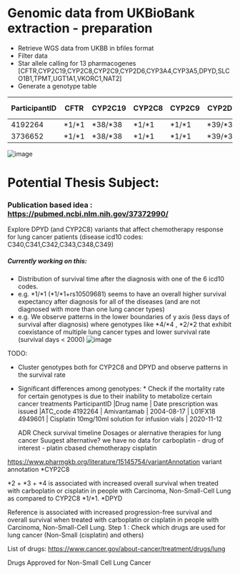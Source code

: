 # Genomic data from UKBioBank extraction - preparation

* Retrieve WGS data from UKBB in bfiles format
* Filter data
* Star allele calling for 13 pharmacogenes [CFTR,CYP2C19,CYP2C8,CYP2C9,CYP2D6,CYP3A4,CYP3A5,DPYD,SLCO1B1,TPMT,UGT1A1,VKORC1,NAT2]
* Generate a genotype table 

| ParticipantID | CFTR  | CYP2C19 | CYP2C8 | CYP2C9 | CYP2D6 | CYP3A4 | CYP3A5 | DPYD | SLCO1B1 | TPMT | UGT1A1 | VKORC1 | NAT2 | HLA-A | HLA-B
|---------------|-------|-|--------|--|---|---|---|---|---|---|---|---|--|-|--|
| 4192264       |*1/*1 | *38/*38 | *1/*1|*1/*1 | *39/*39| *1/*1| *1/*1| *1/*rs17376848| *1/*1|*1/*1|*1/*80|*H6+rs9934438/*T|*4/*5 | |
| 3736652       |*1/*1|*38/*38|*1/*1|*1/*1|*39/*39|*1/*1|*1/*1|*1/*6|*1/*1|*1/*1|*1/*1|*H6+rs9934438/*T|*5/*5||


![image](https://github.com/user-attachments/assets/c53ff2cd-0b7f-4584-b069-14a000695009)

# Potential Thesis Subject: 

### Publication based idea : https://pubmed.ncbi.nlm.nih.gov/37372990/

Explore DPYD (and CYP2C8) variants that affect chemotherapy response for lung cancer patients (disease icd10 codes: C340,C341,C342,C343,C348,C349)

##### Currently working on this:
* Distribution of survival time after the diagnosis with one of the 6 icd10 codes.
* e.g. *1/*1  (*1/*1+rs10509681) seems to have an overall higher survival expectancy after diagnosis for all of the diseases (and are not diagnosed with more than one lung cancer types)
* e.g. We observe patterns in the lower boundaries of y axis (less days of survival after diagnosis) where genotypes like *4/*4 , *2/*2 that exhibit coexistance of multiple lung cancer types and lower survival rate (survival days < 2000)
![image](https://github.com/user-attachments/assets/df341b3a-0fc6-470d-acf1-e7a027188565)


TODO: 
* Cluster genotypes both for CYP2C8 and DPYD and observe patterns in the survival rate
* Significant differences among genotypes:
      * Check if the mortality rate for certain genotypes is due to their inability to metabolize certain cancer treatments
ParticipantID 	|Drug name |	Date prescription was issued 	|ATC_code
4192264 	| Amivantamab | 	2004-08-17 	| L01FX18
4949601 	| Cisplatin 10mg/10ml solution for infusion vials | 	2020-11-12 



    ADR
    Check survival timeline
    Dosages or alernative therapies for lung cancer
    Suugest alternative?
    we have no data for carboplatin - drug of interest - platin cbased chemotherapy cisplatin

https://www.pharmgkb.org/literature/15145754/variantAnnotation variant annotation
*CYP2C8

*2 + *3 + *4 is associated with increased overall survival when treated with carboplatin or cisplatin in people with Carcinoma, Non-Small-Cell Lung as compared to CYP2C8 *1/*1.
*DPYD

Reference is associated with increased progression-free survival and overall survival when treated with carboplatin or cisplatin in people with Carcinoma, Non-Small-Cell Lung.
Step 1 : Check which drugs are used for lung cancer (Non-Small (cisplatin) and others)

List of drugs: https://www.cancer.gov/about-cancer/treatment/drugs/lung

Drugs Approved for Non-Small Cell Lung Cancer
